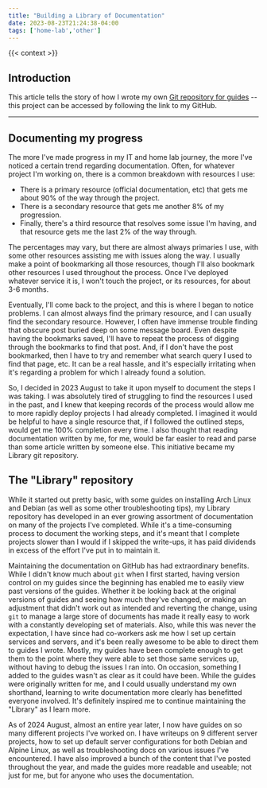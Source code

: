 ```yaml
---
title: "Building a Library of Documentation"
date: 2023-08-23T21:24:38-04:00
tags: ['home-lab','other']
---
```


{{< context >}}

## Introduction

This article tells the story of how I wrote my own [Git repository for guides](https://github.com/davidvogelxyz/library) -- this project can be accessed by following the link to my GitHub.

---

## Documenting my progress

The more I've made progress in my IT and home lab journey, the more I've noticed a certain trend regarding documentation. Often, for whatever project I'm working on, there is a common breakdown with resources I use:

- There is a primary resource (official documentation, etc) that gets me about 90% of the way through the project.
- There is a secondary resource that gets me another 8% of my progression.
- Finally, there's a third resource that resolves some issue I'm having, and that resource gets me the last 2% of the way through.

The percentages may vary, but there are almost always primaries I use, with some other resources assisting me with issues along the way. I usually make a point of bookmarking all those resources, though I'll also bookmark other resources I used throughout the process. Once I've deployed whatever service it is, I won't touch the project, or its resources, for about 3-6 months.

Eventually, I'll come back to the project, and this is where I began to notice problems. I can almost always find the primary resource, and I can usually find the secondary resource. However, I often have immense trouble finding that obscure post buried deep on some message board. Even despite having the bookmarks saved, I'll have to repeat the process of digging through the bookmarks to find that post. And, if I don't have the post bookmarked, then I have to try and remember what search query I used to find that page, etc. It can be a real hassle, and it's especially irritating when it's regarding a problem for which I already found a solution.

So, I decided in 2023 August to take it upon myself to document the steps I was taking. I was absolutely tired of struggling to find the resources I used in the past, and I knew that keeping records of the process would allow me to more rapidly deploy projects I had already completed. I imagined it would be helpful to have a single resource that, if I followed the outlined steps, would get me 100% completion every time. I also thought that reading documentation written by me, for me, would be far easier to read and parse than some article written by someone else. This initiative became my Library git repository.

## The "Library" repository

While it started out pretty basic, with some guides on installing Arch Linux and Debian (as well as some other troubleshooting tips), my Library repository has developed in an ever growing assortment of documentation on many of the projects I've completed. While it's a time-consuming process to document the working steps, and it's meant that I complete projects slower than I would if I skipped the write-ups, it has paid dividends in excess of the effort I've put in to maintain it.

Maintaining the documentation on GitHub has had extraordinary benefits. While I didn't know much about `git` when I first started, having version control on my guides since the beginning has enabled me to easily view past versions of the guides. Whether it be looking back at the original versions of guides and seeing how much they've changed, or making an adjustment that didn't work out as intended and reverting the change, using `git` to manage a large store of documents has made it really easy to work with a constantly developing set of materials. Also, while this was never the expectation, I have since had co-workers ask me how I set up certain services and servers, and it's been really awesome to be able to direct them to guides I wrote. Mostly, my guides have been complete enough to get them to the point where they were able to set those same services up, without having to debug the issues I ran into. On occasion, something I added to the guides wasn't as clear as it could have been. While the guides were originally written for me, and I could usually understand my own shorthand, learning to write documentation more clearly has benefitted everyone involved. It's definitely inspired me to continue maintaining the "Library" as I learn more.

As of 2024 August, almost an entire year later, I now have guides on so many different projects I've worked on. I have writeups on 9 different server projects, how to set up default server configurations for both Debian and Alpine Linux, as well as troubleshooting docs on various issues I've encountered. I have also improved a bunch of the content that I've posted throughout the year, and made the guides more readable and useable; not just for me, but for anyone who uses the documentation.

